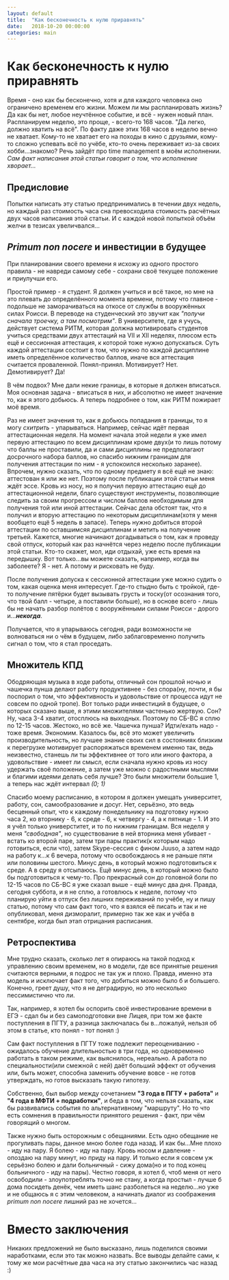 ```yaml
---
layout: default
title:  "Как бесконечность к нулю приравнять"
date:   2018-10-20 00:00:00
categories: main
---
```


# Как бесконечность к нулю приравнять
Время - оно как бы бесконечно, хотя и для каждого человека оно ограничено временем его жизни. Можем ли мы 
распланировать жизнь? Да как бы нет, любое неучтённое событие, и всё - нужен новый план. Распланируем неделю, это 
проще, - всего-то 168 часов. "Да легко, должно хватить на всё".
По факту даже этих 168 часов в неделю вечно не хватает. Кому-то не хватает его на походы в кино с друзьями,
кому-то сложно успевать всё по учёбе, кто-то очень переживает из-за своих хобби...знакомо? Речь зайдёт про
time management в моём исполнении. *Сам факт написания этой статьи говорит о том, что исполнение хворает...*

## Предисловие
Попытки написать эту статью предпринимались в течении двух недель, но каждый раз стоимость часа сна превосходила 
стоимость расчётных двух часов написания этой статьи. И с каждой новой попыткой объём желчи в тезисах увеличвался...

## *Primum non nocere* и инвестиции в будущее
При планировании своего времени я исхожу из одного простого правила - не навреди самому себе - сохрани своё 
текущее положение и приулучши его.

Простой пример - я студент. Я должен учиться и всё такое, но мне на это плевать до определённого момента времени, 
потому что главное - подольше не заморачиваться на откосе от службы в вооружённых силах Роисси. В переводе на 
студенческий это звучит как *"получи сначала троечку, а там посмотрим"*. В университете, где я учусь, действует система 
РИТМ, которая должна мотивировать студентов учиться средствами двух аттестаций на VII и XII неделях, плюсом есть ещё и 
сессионная аттестация, к которой тоже нужно допускаться. Суть каждой аттестации состоит в том, что нужно 
по каждой дисциплине иметь определённое количество баллов, иначе вся аттестация считается проваленной. 
Понял-принял. Мотивирует? Нет. Демотивирует? Да!

В чём подвох? Мне дали некие границы, в которые я должен вписаться. Моя основная задача - вписаться в них, и абсолютно 
не имеет значение то, как я этого добьюсь. А теперь подробнее о том, как РИТМ пожирает моё время.

Раз не имеет значения то, как я добьюсь попадания в границы, то я могу *схитрить* - упарываться. Например, сейчас идёт 
первая аттестационная неделя. На момент начала этой недели я уже имел первую аттестацию по всем дисциплинам кроме 
двух(и то лишь потому что баллы не проставили, да и сами дисциплины не предполагают досрочного набора баллов, но 
спасибо нижним границам для получения аттестации по ним - я успокоился несколько заранее). Впрочем, 
нужно сказать, что по одному предмету я всё ещё не знаю: аттестован я или же нет. Поэтому после публикации этой статьи 
меня ждёт эссе. Кровь из носу, но я получил первую аттестацию ещё до аттестационной недели, благо существуют 
инструменты, позволяющие следить за своим прогрессом и числом баллов необходимым для получения той или иной аттестации. 
Сейчас дела обстоят так, что я получил и вторую аттестацию по некоторым дисциплинам(хотя у меня вообщето ещё 5 недель 
в запасе). Теперь нужно добиться второй аттестации по оставшимсяя дисциплинам и метить на получение третьей. Кажется, 
многие начинают догадываться о том, как я проведу свой отпуск, который как раз начнётся через неделю после 
публикации этой статьи. Кто-то скажет, мол, иди отдыхай, уже есть время на передышку. Вот только...вы можете сказать, 
например, когда вы заболеете? Я - нет. А потому и рисковать не буду.

После получения допуска к сессионной аттестации уже можно судить о том, какая оценка меня интересует. Где-то стыдно 
быть с тройкой, где-то получение пятёрки будет вызывать грусть и тоску(от осознания того, что твой балл - четыре, 
а поставили больше), но в основе всего - лишь бы не начать разбор полётов с вооружёнными силами Роисси - дорого 
и...***некогда***.

Получается, что я упарываюсь сегодня, ради возможности не волноваться ни о чём в будущем, либо заблаговременно получить 
сигнал о том, что я стал проседать.

## Множитель КПД
Ободряющая музыка в ходе работы, отличный сон прошлой ночью и чашечка пунша делают работу продуктивнее - без спора(ну, 
почти, я бы поспорил о том, что эффективность и удовольствие от процесса идут не совсем по одной тропе). Вот 
только ради инвестиций в будущее, о которых сказано выше, я этими множителями частенько жертвую. Сон? Ну, часа 3-4 
хватит, отосплюсь на выходных. Поэтому по СБ-ВС я сплю по 12-15 часов. Жестоко, но всё же. Чашечка пунша? Идти/ехать 
надо - тоже время. Экономим. Казалось бы, всё это может увеличить производительность, но лучшее знание своих сил 
в состояниях близким к перегрузке мотивирует распоряжаться временем именно так, ведь неизвестно, станешь ли ты 
эффективнее от того или иного фактора, а удовольствие - имеет ли смысл, если сначала нужно кровь из носу удержать своё 
положение, а затем уже можно с радостными мыслями и благими идеями делать себя лучше? Это были множители большие 1, а 
теперь нас ждёт интервал *(0; 1)*

Спасибо моему расписанию, в котором я должен умещать университет, работу, сон, самообразование и досуг. Нет, серьёзно, 
это ведь бесценный опыт, что к каждому понедельнику на подготовку нужно часа 2, ко вторнику - 6, к среде - 6, 
к четвергу - 4, а к пятнице - 1. И это я учёл только универститет, и то по нижним границам. Вся неделя у меня 
*"свободная"*, но существование в ней вторника меня убивает - встать ко второй паре, затем три пары практик(к которым
надо готовиться, если что), затем Skype-сессия с фином Juuso, а затем надо на работу к...к 6 вечера, потому что 
освобождаюсь я не раньше пяти или половины шестого. Минус день, в который можно подготовиться к среде. 
А в среду я отсыпаюсь. 
Ещё минус день, в который можно было бы подготовиться к чему-то. Про прекрасный сон до головной боли по 12-15 часов по 
СБ-ВС я уже сказал выше - ещё минус два дня. Правда, сегодня суббота, и я не сплю, а готовлюсь к неделе, потому что 
планирую уйти в отпуск без лишних переживаний по учёбе, ну и пишу статью, потому что сам факт того, что я взялся её 
писать и так и не опубликовал, меня дизморалит, примерно так же как и учёба в сентябре, когда был этап отрицания 
расписания.

## Ретроспектива
Мне трудно сказать, сколько лет я опираюсь на такой подход к управлению своим временем, но в модели, где все принятые 
решения считаются верными, я подрос не так уж и плохо. Правда, именно эта модель и исключает факт того, что добиться 
можно было б и большего. Конечно, греет душу, что я не деградирую, но это несколько пессимистично что ли.

Так, например, я хотел бы оспорить своё инвестирование времени в ЕГЭ - сдал бы и без самоподготовки вне Лицея, при том 
же факте поступления в ПГТУ, а разница заключалась бы в...пожалуй, нельзя об этом в статье, кто понял - тот понял :)

Сам факт поступления в ПГТУ тоже подлежит переоцениванию - ожидалось обучение длительностью в три года, но одновременно 
работать в таком режиме, как выяснилось, нереально. А работа по специальности(или смежной с ней) даёт больший эффект от 
обучения или, быть может, способна заменить обучение вовсе - не готов утверждать, но готов высказать такую гипотезу.

Собственно, был выбор между сочетанием **"3 года в ПГТУ + работа"** и **"4 года в МФТИ + подработки"**, и беда в том, что нельзя 
сказать, как бы развивались события по альтернативному "маршруту". Но то что есть сомнения в правильности принятого 
решения - факт, при чём говорящий о многом.

Также нужно быть осторожным с обещаниями. Есть одно обещание не прогуливать пары, данное мною более года 
назад. И как бы...Мне плохо - иду на пару. Я болею - иду на пару. Кровь носом и давление - опоздаю на пару минут, 
но приду на пару. И только если я совсем уж серьёзно болею и дали больничный - сижу дома(но и то под конец 
больничного - иду на пары). Честно говоря, я хотел б, чтоб меня от него освободили - злоупотреблять точно не стану, а 
когда простыл - лучше б дома посидеть денёк, чем иметь шанс разболеться на неделю...но уже и не общаюсь я с этим 
человеком, а начинать диалог из соображения *primum non nocere* лишний раз не хочется...

# Вместо заключения
Никаких предложений не было высказано, лишь поделился своими наработками, если это так можно назвать. 
Все выводы делайте сами, к тому же мои расчётные два часа на эту статью закончились час назад :)
